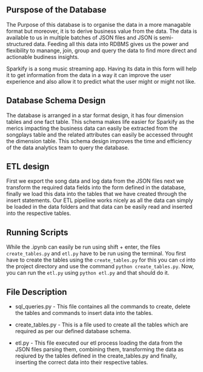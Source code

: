 ## Purspose of the Database

The Purpose of this database is to organise the data in a more managable format but moreover, it is to derive business value from the data. The data is available to us in multiple batches of JSON files and JSON is semi-structured data. Feeding all this data into RDBMS gives us the power and flexibility to manange, join, group and query the data to find more direct and actionable budiness insights.

Sparkify is a song music streaming app. Having its data in this form will help it to get information from the data in a way it can improve the user experience and also allow it to predict what the user might or might not like.

## Database Schema Design 

The database is arranged in a star format design, it has four dimension tables and one fact table. This schema makes life easier for Sparkify as the merics impacting the business data can easily be extracted from the songplays table and the related attributes can easily be accessed throught the dimension table. This schema design improves the time and efficiency of the data analytics team to query the database.

## ETL design 

First we export the song data and log data from the JSON files next we transform the required data fields into the form defined in the database, finally we load this data into the tables that we have created through the insert statements. Our ETL pipeliine works nicely as all the data can simply be loaded in the data folders and that data can be easily read and inserted into the respective tables.

## Running Scripts 

While the .ipynb can easily be run using shift + enter, the files `create_tables.py` and `etl.py` have to be run using the terminal. You first have to create the tables using the `create_tables.py` for this you can `cd` into the project directory and use the command `python create_tables.py`. Now, you can run the `etl.py` using `python etl.py` and that should do it.

## File Description 

* sql_queries.py - This file containes all the commands to create, delete the tables and commands to insert data into the tables.

* create_tables.py - This is a file used to create all the tables which are required as per our defined database schema.

* etl.py - This file executed our etl process loading the data from the JSON files parsing them, combining them, transforming the data as reqiured by the tables defined in the create_tables.py and finally, inserting the correct data into their respective tables.
